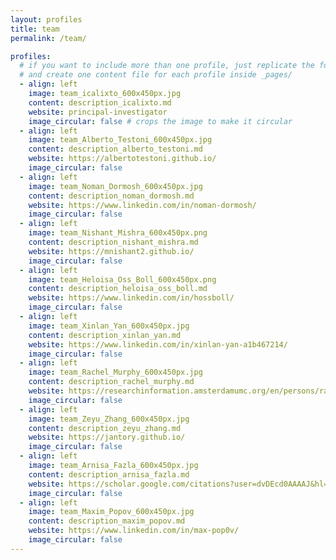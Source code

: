 ```yaml
---
layout: profiles
title: team
permalink: /team/

profiles:
  # if you want to include more than one profile, just replicate the following block
  # and create one content file for each profile inside _pages/
  - align: left
    image: team_icalixto_600x450px.jpg
    content: description_icalixto.md
    website: principal-investigator
    image_circular: false # crops the image to make it circular
  - align: left
    image: team_Alberto_Testoni_600x450px.jpg
    content: description_alberto_testoni.md
    website: https://albertotestoni.github.io/
    image_circular: false
  - align: left
    image: team_Noman_Dormosh_600x450px.jpg
    content: description_noman_dormosh.md
    website: https://www.linkedin.com/in/noman-dormosh/
    image_circular: false
  - align: left
    image: team_Nishant_Mishra_600x450px.png
    content: description_nishant_mishra.md
    website: https://mnishant2.github.io/
    image_circular: false
  - align: left
    image: team_Heloisa_Oss_Boll_600x450px.png
    content: description_heloisa_oss_boll.md
    website: https://www.linkedin.com/in/hossboll/
    image_circular: false
  - align: left
    image: team_Xinlan_Yan_600x450px.jpg
    content: description_xinlan_yan.md
    website: https://www.linkedin.com/in/xinlan-yan-a1b467214/
    image_circular: false
  - align: left
    image: team_Rachel_Murphy_600x450px.jpg
    content: description_rachel_murphy.md
    website: https://researchinformation.amsterdamumc.org/en/persons/rachel-murphy
    image_circular: false
  - align: left
    image: team_Zeyu_Zhang_600x450px.jpg
    content: description_zeyu_zhang.md
    website: https://jantory.github.io/
    image_circular: false
  - align: left
    image: team_Arnisa_Fazla_600x450px.jpg
    content: description_arnisa_fazla.md
    website: https://scholar.google.com/citations?user=dvDEcd0AAAAJ&hl=en
    image_circular: false
  - align: left
    image: team_Maxim_Popov_600x450px.jpg
    content: description_maxim_popov.md
    website: https://www.linkedin.com/in/max-pop0v/
    image_circular: false
---
```


